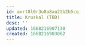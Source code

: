 ```yaml
---
id: axrt8l0r3u8a8au2tb2b5cq
title: Kruskal (TBD)
desc: ''
updated: 1668216907130
created: 1668216903062
---
```

